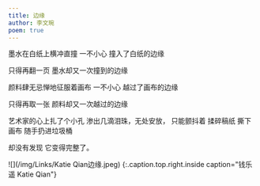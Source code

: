 ```yaml
---
title: 边缘
author: 李文琬
poem: true
---
```

墨水在白纸上横冲直撞
一不小心
撞入了白纸的边缘

只得再翻一页
墨水却又一次撞到的边缘

颜料肆无忌惮地征服着画布
一不小心
越过了画布的边缘

只得再取一张
颜料却又一次越过的边缘

艺术家的心上扎了个小孔
渗出几滴泪珠，无处安放，
只能颤抖着
揉碎稿纸
撕下画布 随手扔进垃圾桶 

却没有发现
它变得完整了。

![](/img/Links/Katie Qian边缘.jpeg)
{:.caption.top.right.inside caption="钱乐遥 Katie Qian"}
